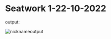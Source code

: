 # Seatwork 1-22-10-2022
output:

![nicknameoutput](https://user-images.githubusercontent.com/74500887/197335005-3f897b0b-bafa-44ac-8414-ed07e1b8cbd7.png)
